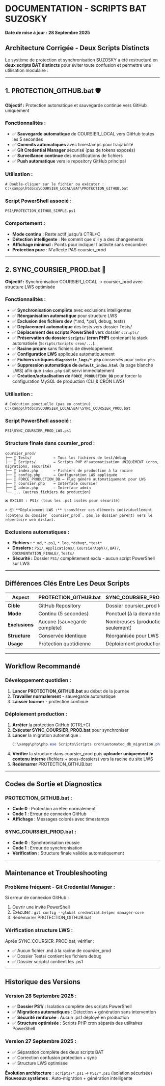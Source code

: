 # DOCUMENTATION - SCRIPTS BAT SUZOSKY
**Date de mise à jour : 28 Septembre 2025**

## Architecture Corrigée - Deux Scripts Distincts

Le système de protection et synchronisation SUZOSKY a été restructuré en **deux scripts BAT distincts** pour éviter toute confusion et permettre une utilisation modulaire :

---

## 1. PROTECTION_GITHUB.bat 🛡️

**Objectif :** Protection automatique et sauvegarde continue vers GitHub uniquement

### Fonctionnalités :
- ✅ **Sauvegarde automatique** de COURSIER_LOCAL vers GitHub toutes les 5 secondes
- ✅ **Commits automatiques** avec timestamps pour traçabilité
- ✅ **Git Credential Manager** sécurisé (pas de tokens exposés)
- ✅ **Surveillance continue** des modifications de fichiers
- ✅ **Push automatique** vers le repository GitHub principal

### Utilisation :
```batch
# Double-cliquer sur le fichier ou exécuter :
C:\xampp\htdocs\COURSIER_LOCAL\BAT\PROTECTION_GITHUB.bat
```

### Script PowerShell associé :
`PS1\PROTECTION_GITHUB_SIMPLE.ps1`

### Comportement :
- **Mode continu** : Reste actif jusqu'à CTRL+C
- **Détection intelligente** : Ne commit que s'il y a des changements
- **Affichage minimal** : Points pour indiquer l'activité sans encombrer
- **Protection pure** : N'affecte PAS coursier_prod

---

## 2. SYNC_COURSIER_PROD.bat 🔄

**Objectif :** Synchronisation COURSIER_LOCAL → coursier_prod avec structure LWS optimisée

### Fonctionnalités :
- ✅ **Synchronisation complète** avec exclusions intelligentes
- ✅ **Réorganisation automatique** pour structure LWS
- ✅ **Exclusion des fichiers dev** (*.md, *.ps1, debug, tests)
- ✅ **Déplacement automatique** des tests vers dossier Tests/
- ✅ **Déplacement des scripts PowerShell** vers dossier `scripts/`
- ✅ **Préservation du dossier `Scripts/` (cron PHP)** contenant la stack automatisée (`Scripts/Scripts cron/...`).
- ✅ **Racine propre** sans fichiers de développement
- ✅ **Configuration LWS** appliquée automatiquement
- ✅ **Fichiers critiques `diagnostic_logs/*.php`** conservés pour `index.php`
- ✅ **Suppression automatique de `default_index.html`** (la page blanche LWS) afin que `index.php` soit servi immédiatement
- ✅ **Création/actualisation de `FORCE_PRODUCTION_DB`** pour forcer la configuration MySQL de production (CLI & CRON LWS)

### Utilisation :
```batch
# Exécution ponctuelle (pas en continu) :
C:\xampp\htdocs\COURSIER_LOCAL\BAT\SYNC_COURSIER_PROD.bat
```

### Script PowerShell associé :
`PS1\SYNC_COURSIER_PROD_LWS.ps1`

### Structure finale dans coursier_prod :
```
coursier_prod/
├── 📁 Tests/          ← Tous les fichiers de test/debug
├── 📁 Scripts/        ← Scripts PHP d'automatisation UNIQUEMENT (cron, migrations, sécurité)
├── 📄 index.php       ← Fichiers de production à la racine
├── 📄 config.php      ← Configuration LWS appliquée
├── 📄 FORCE_PRODUCTION_DB ← Flag généré automatiquement pour LWS
├── 📄 coursier.php    ← Interface coursier
├── 📄 admin.php       ← Interface admin
└── ... (autres fichiers de production)

❌ EXCLUS : PS1/ (tous les .ps1 isolés pour sécurité)

> 📦 **Déploiement LWS :** transférer ces éléments individuellement (contenu du dossier `coursier_prod`, pas le dossier parent) vers le répertoire web distant.
```

### Exclusions automatiques :
- **Fichiers :** `*.md`, `*.ps1`, `*.log`, `*debug*`, `*test*`
- **Dossiers :** `PS1/`, `Applications/`, `CoursierAppV7/`, `BAT/`, `DOCUMENTATION_FINALE/`, `Tests/`
- **Sécurité :** Dossier `PS1/` complètement exclu - aucun script PowerShell sur LWS

---

## Différences Clés Entre Les Deux Scripts

| Aspect | PROTECTION_GITHUB.bat | SYNC_COURSIER_PROD.bat |
|--------|----------------------|------------------------|
| **Cible** | GitHub Repository | Dossier coursier_prod local |
| **Mode** | Continu (5 secondes) | Ponctuel (à la demande) |
| **Exclusions** | Aucune (sauvegarde complète) | Nombreuses (production seulement) |
| **Structure** | Conservée identique | Réorganisée pour LWS |
| **Usage** | Protection quotidienne | Déploiement production |

---

## Workflow Recommandé

### Développement quotidien :
1. **Lancer PROTECTION_GITHUB.bat** au début de la journée
2. **Travailler normalement** - sauvegarde automatique
3. **Laisser tourner** - protection continue

### Déploiement production :
1. **Arrêter** la protection GitHub (CTRL+C)
2. **Exécuter SYNC_COURSIER_PROD.bat** pour synchroniser
3. **Lancer** la migration automatique :
	```powershell
	C:\xampp\php\php.exe Scripts\Scripts cron\automated_db_migration.php
	```
4. **Vérifier** la structure dans coursier_prod puis **uploader uniquement le contenu interne** (fichiers + sous-dossiers) vers la racine du site LWS
5. **Redémarrer** PROTECTION_GITHUB.bat

---

## Codes de Sortie et Diagnostics

### PROTECTION_GITHUB.bat :
- **Code 0** : Protection arrêtée normalement
- **Code 1** : Erreur de connexion GitHub
- **Affichage** : Messages colorés avec timestamps

### SYNC_COURSIER_PROD.bat :
- **Code 0** : Synchronisation réussie
- **Code 1** : Erreur de synchronisation
- **Vérification** : Structure finale validée automatiquement

---

## Maintenance et Troubleshooting

### Problème fréquent - Git Credential Manager :
Si erreur de connexion GitHub :
1. Ouvrir une invite PowerShell
2. Exécuter : `git config --global credential.helper manager-core`
3. Redémarrer PROTECTION_GITHUB.bat

### Vérification structure LWS :
Après SYNC_COURSIER_PROD.bat, vérifier :
- ✅ Aucun fichier .md à la racine de coursier_prod
- ✅ Dossier Tests/ contient les fichiers debug
- ✅ Dossier scripts/ contient les .ps1

---

## Historique des Versions

### Version 28 Septembre 2025 :
- ✅ **Dossier PS1/** : Isolation complète des scripts PowerShell
- ✅ **Migrations automatiques** : Détection + génération sans intervention
- ✅ **Sécurité renforcée** : Aucun .ps1 déployé en production
- ✅ **Structure optimisée** : Scripts PHP cron séparés des utilitaires PowerShell

### Version 27 Septembre 2025 :
- ✅ Séparation complète des deux scripts BAT
- ✅ Correction confusion protection + sync
- ✅ Structure LWS optimisée

**Évolution architecture** : `scripts/*.ps1` → `PS1/*.ps1` (isolation sécurisée)
**Nouveaux systèmes** : Auto-migration + génération intelligente
